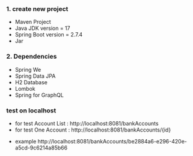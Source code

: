 ### 1. create new project 
* Maven Project
* Java JDK version = 17
* Spring Boot version = 2.7.4
* Jar
### 2. Dependencies
* Spring We 
* Spring Data JPA
* H2 Database 
* Lombok
* Spring for GraphQL

### test on localhost
* for test Account List : 
  http://localhost:8081/bankAccounts
* for test One Account :
  http://localhost:8081/bankAccounts/{id}
+ example
  http://localhost:8081/bankAccounts/be2884a6-e296-420e-a5cd-9c6214a85b66



